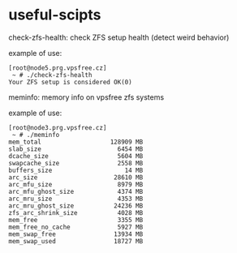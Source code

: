 useful-scipts
=============

check-zfs-health: check ZFS setup health (detect weird behavior)

example of use:
```
[root@node5.prg.vpsfree.cz]
 ~ # ./check-zfs-health 
Your ZFS setup is considered OK(0)
```


meminfo: memory info on vpsfree zfs systems

example of use:
```
[root@node3.prg.vpsfree.cz]
 ~ # ./meminfo 
mem_total                   128909 MB
slab_size                     6454 MB
dcache_size                   5604 MB
swapcache_size                2558 MB
buffers_size                    14 MB
arc_size                     28610 MB
arc_mfu_size                  8979 MB
arc_mfu_ghost_size            4374 MB
arc_mru_size                  4353 MB
arc_mru_ghost_size           24236 MB
zfs_arc_shrink_size           4028 MB
mem_free                      3355 MB
mem_free_no_cache             5927 MB
mem_swap_free                13934 MB
mem_swap_used                18727 MB
```
